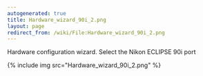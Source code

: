 ```yaml
---
autogenerated: true
title: Hardware_wizard_90i_2.png
layout: page
redirect_from: /wiki/File:Hardware_wizard_90i_2.png
---
```


Hardware configuration wizard. Select the Nikon ECLIPSE 90i port

{% include img src="Hardware_wizard_90i_2.png" %}

